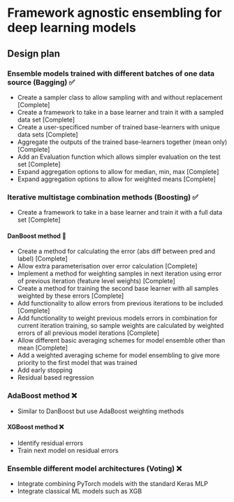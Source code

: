 # Framework agnostic ensembling for deep learning models

## Design plan

### Ensemble models trained with different batches of one data source (Bagging) :white_check_mark:

- Create a sampler class to allow sampling with and without replacement [Complete]
- Create a framework to take in a base learner and train it with a sampled data set [Complete]
- Create a user-specificed number of trained base-learners with unique data sets [Complete]
- Aggregate the outputs of the trained base-learners together (mean only) [Complete]
- Add an Evaluation function which allows simpler evaluation on the test set [Complete]
- Expand aggregation options to allow for median, min, max [Complete]
- Expand aggregation options to allow for weighted means [Complete]

### Iterative multistage combination methods (Boosting) :white_check_mark:

- Create a framework to take in a base learner and train it with a full data set [Complete]

#### DanBoost method :construction:

- Create a method for calculating the error (abs diff between pred and label) [Complete]
- Allow extra parameterisation over error calculation [Complete]
- Implement a method for weighting samples in next iteration using error of previous iteration (feature level weights) [Complete]
- Create a method for training the second base learner with all samples weighted by these errors [Complete]
- Add functionality to allow errors from previous iterations to be included [Complete]
- Add functionality to weight previous models errors in combination for current iteration training, so sample weights are calculated by weighted errors of all previous model iterations [Complete]
- Allow different basic averaging schemes for model ensemble other than mean [Complete]
- Add a weighted averaging scheme for model ensembling to give more priority to the first model that was trained
- Add early stopping
- Residual based regression


### AdaBoost method :x:

- Similar to DanBoost but use AdaBoost weighting methods

#### XGBoost method :x:

- Identify residual errors
- Train next model on residual errors

### Ensemble different model architectures (Voting) :x:

- Integrate combining PyTorch models with the standard Keras MLP
- Integrate classical ML models such as XGB